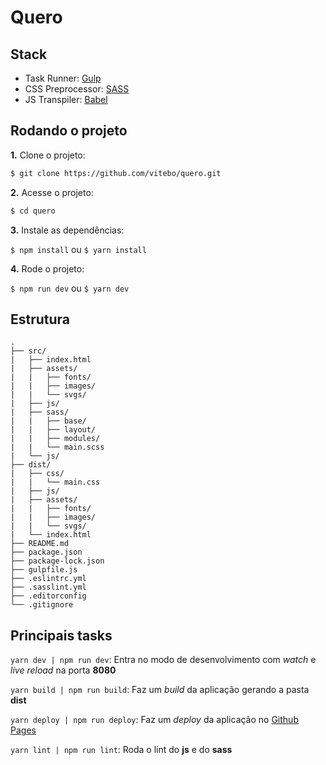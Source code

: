 # Quero

## Stack

- Task Runner: [Gulp](https://gulpjs.com/)
- CSS Preprocessor: [SASS](https://sass-lang.com/)
- JS Transpiler: [Babel](https://babeljs.io/)


## Rodando o projeto

**1.** Clone o projeto:

```sh
$ git clone https://github.com/vitebo/quero.git
```

**2.** Acesse o projeto:

```sh
$ cd quero
```

**3.** Instale as dependências:

```$ npm install``` ou ```$ yarn install```

**4.** Rode o projeto:

```$ npm run dev``` ou ```$ yarn dev```


## Estrutura

    .
    ├── src/
    |   ├── index.html
    |   ├── assets/
    |   |   ├── fonts/
    |   |   ├── images/
    |   |   └── svgs/
    |   ├── js/
    |   ├── sass/
    |   |   ├── base/
    |   |   ├── layout/
    |   |   ├── modules/
    |   |   └── main.scss
    |   └── js/
    ├── dist/
    |   ├── css/
    |   |   └── main.css
    |   ├── js/
    |   ├── assets/
    |   |   ├── fonts/ 
    |   |   ├── images/ 
    |   |   └── svgs/ 
    |   └── index.html
    ├── README.md
    ├── package.json
    ├── package-lock.json
    ├── gulpfile.js
    ├── .eslintrc.yml
    ├── .sasslint.yml
    ├── .editorconfig
    └── .gitignore


## Principais tasks

`yarn dev | npm run dev`: Entra no modo de desenvolvimento com *watch* e *live reload* na porta **8080**

`yarn build | npm run build`: Faz um *build* da aplicação gerando a pasta **dist**

`yarn deploy | npm run deploy`: Faz um *deploy* da aplicação no [Github Pages](https://vitebo.github.io/quero/)

`yarn lint | npm run lint`: Roda o lint do **js** e do **sass**
